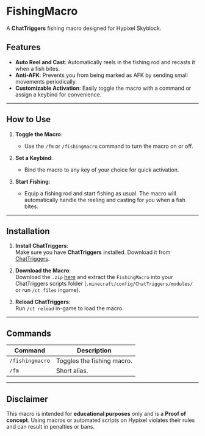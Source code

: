 # FishingMacro  

A **ChatTriggers** fishing macro designed for Hypixel Skyblock.  

## Features  

- **Auto Reel and Cast**: Automatically reels in the fishing rod and recasts it when a fish bites.  
- **Anti-AFK**: Prevents you from being marked as AFK by sending small movements periodically.  
- **Customizable Activation**: Easily toggle the macro with a command or assign a keybind for convenience.  

---

## How to Use  

1. **Toggle the Macro**:  
   - Use the `/fm` or `/fishingmacro` command to turn the macro on or off.  

2. **Set a Keybind**:  
   - Bind the macro to any key of your choice for quick activation.  

3. **Start Fishing**:  
   - Equip a fishing rod and start fishing as usual. The macro will automatically handle the reeling and casting for you when a fish bites.  

---

## Installation  

1. **Install ChatTriggers**:  
   Make sure you have **ChatTriggers** installed. Download it from [ChatTriggers](https://www.chattriggers.com).  

2. **Download the Macro**:  
   Download the `.zip` [here](https://github.com/MayMinecraft/FishingMacro/releases) and extract the `FishingMacro` into your ChatTriggers scripts folder (`.minecraft/config/ChatTriggers/modules/` or run `/ct files` ingame).  

3. **Reload ChatTriggers**:  
   Run `/ct reload` in-game to load the macro.  

---

## Commands  

| Command             | Description                        |  
|---------------------|------------------------------------|  
| `/fishingmacro`     | Toggles the fishing macro.         |  
| `/fm`               | Short alias.                       |  

---

## Disclaimer  

This macro is intended for **educational purposes** only and is a **Proof of concept**. Using macros or automated scripts on Hypixel violates their rules and can result in penalties or bans.  


